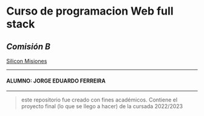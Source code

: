 # **Curso de programacion Web full stack**
## **_Comisión B_**
[Silicon Misiones](https://siliconmisiones.gob.ar/)
***
####    ALUMNO: **JORGE EDUARDO FERREIRA**
***
> este repositorio fue creado con fines académicos. Contiene
el proyecto final (lo que se llego a hacer) de la cursada 2022/2023
